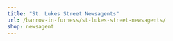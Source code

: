 ```yaml
---
title: "St. Lukes Street Newsagents"
url: /barrow-in-furness/st-lukes-street-newsagents/
shop: newsagent
---
```

